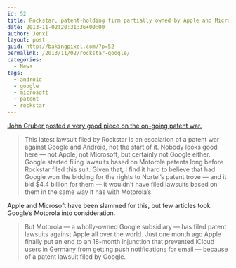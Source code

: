 ```yaml
---
id: 52
title: Rockstar, patent-holding firm partially owned by Apple and Microsoft, sues Google and Android device makers
date: 2013-11-02T20:31:36+00:00
author: Jenxi
layout: post
guid: http://bakingpixel.com/?p=52
permalink: /2013/11/02/rockstar-google/
categories:
  - News
tags:
  - android
  - google
  - microsoft
  - patent
  - rockstar
---
```

[John Gruber posted a very good piece on the on-going patent war.](http://daringfireball.net/2013/11/rockstar_suit)

> This latest lawsuit filed by Rockstar is an escalation of a patent war against Google and Android, not the start of it. Nobody looks good here — not Apple, not Microsoft, but certainly not Google either. Google started filing lawsuits based on Motorola patents long before Rockstar filed this suit. Given that, I find it hard to believe that had Google won the bidding for the rights to Nortel’s patent trove — and it bid $4.4 billion for them — it wouldn’t have filed lawsuits based on them in the same way it has with Motorola’s. 

Apple and Microsoft have been slammed for this, but few articles took Google&#8217;s Motorola into consideration.

> But Motorola — a wholly-owned Google subsidiary — has filed patent lawsuits against Apple all over the world. Just one month ago Apple finally put an end to an 18-month injunction that prevented iCloud users in Germany from getting push notifications for email — because of a patent lawsuit filed by Google.